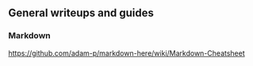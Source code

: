 ## General writeups and guides

### Markdown
https://github.com/adam-p/markdown-here/wiki/Markdown-Cheatsheet
